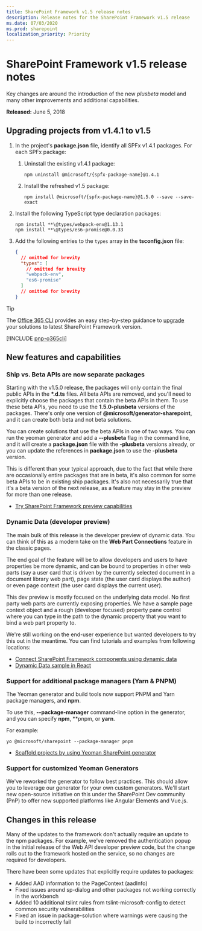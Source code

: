 ```yaml
---
title: SharePoint Framework v1.5 release notes
description: Release notes for the SharePoint Framework v1.5 release
ms.date: 07/03/2020
ms.prod: sharepoint
localization_priority: Priority
---
```

# SharePoint Framework v1.5 release notes

Key changes are around the introduction of the new *plusbeta* model and many other improvements and additional capabilities.

**Released:** June 5, 2018

## Upgrading projects from v1.4.1 to v1.5

1. In the project's **package.json** file, identify all SPFx v1.4.1 packages. For each SPFx package:
    1. Uninstall the existing v1.4.1 package:

        ```console
        npm uninstall @microsoft/{spfx-package-name}@1.4.1
        ```

    1. Install the refreshed v1.5 package:

        ```console
        npm install @microsoft/{spfx-package-name}@1.5.0 --save --save-exact
        ```

1. Install the following TypeScript type declaration packages:

    ```console
    npm install **\@types/webpack-env@1.13.1
    npm install **\@types/es6-promise@0.0.33
    ```

1. Add the following entries to the `types` array in the **tsconfig.json** file:

    ```json
    {
      // omitted for brevity
      "types": [
        // omitted for brevity
        "webpack-env",
        "es6-promise"
      ]
      // omitted for brevity
    }
    ```

> [!TIP]
> The [Office 365 CLI](http://aka.ms/o365cli) provides an easy step-by-step guidance to [upgrade](https://pnp.github.io/office365-cli/cmd/spfx/project/project-upgrade/) your solutions to latest SharePoint Framework version.

[!INCLUDE [pnp-o365cli](../../includes/snippets/open-source/pnp-o365cli.md)]

## New features and capabilities

### Ship vs. Beta APIs are now separate packages

Starting with the v1.5.0 release, the packages will only contain the final public APIs in the **\*.d.ts** files. All beta APIs are removed, and you'll need to explicitly choose the packages that contain the beta APIs in them. To use these beta APIs, you need to use the **1.5.0-plusbeta** versions of the packages. There's only one version of **@microsoft/generator-sharepoint**, and it can create both beta and not beta solutions.

You can create solutions that use the beta APIs in one of two ways. You can run the yeoman generator and add a **--plusbeta** flag in the command line, and it will create a **package.json** file with the **-plusbeta** versions already, or you can update the references in **package.json** to use the **-plusbeta** version.

This is different than your typical approach, due to the fact that while there are occasionally entire packages that are in beta, it's also common for some beta APIs to be in existing ship packages. It's also not necessarily true that it's a beta version of the next release, as a feature may stay in the preview for more than one release.

- [Try SharePoint Framework preview capabilities](try-preview-capabilities.md)

### Dynamic Data (developer preview)

The main bulk of this release is the developer preview of dynamic data. You can think of this as a modern take on the **Web Part Connections** feature in the classic pages.

The end goal of the feature will be to allow developers and users to have properties be more dynamic, and can be bound to properties in other web parts (say a user card that is driven by the currently selected document in a document library web part), page state (the user card displays the author) or even page context (the user card displays the current user).

This dev preview is mostly focused on the underlying data model. No first party web parts are currently exposing properties. We have a sample page context object and a rough (developer focused) property pane control where you can type in the path to the dynamic property that you want to bind a web part property to.

We're still working on the end-user experience but wanted developers to try this out in the meantime. You can find tutorials and examples from following locations:

- [Connect SharePoint Framework components using dynamic data](dynamic-data.md)
- [Dynamic Data sample in React](https://github.com/SharePoint/sp-dev-fx-webparts/tree/master/samples/react-events-dynamicdata)

### Support for additional package managers (Yarn & PNPM)

The Yeoman generator and build tools now support PNPM and Yarn package managers, and **npm**.

To use this, **--package-manager** command-line option in the generator, and you can specify **npm**, **pnpm, or **yarn**.

For example:

```console
yo @microsoft/sharepoint --package-manager pnpm
```

- [Scaffold projects by using Yeoman SharePoint generator](toolchain/scaffolding-projects-using-yeoman-sharepoint-generator.md)

### Support for customized Yeoman Generators

We've reworked the generator to follow best practices. This should allow you to leverage our generator for your own custom generators. We'll start new open-source initiative on this under the SharePoint Dev community (PnP) to offer new supported platforms like Angular Elements and Vue.js.

## Changes in this release

Many of the updates to the framework don't actually require an update to the npm packages. For example, we've removed the authentication popup in the initial release of the Web API developer preview code, but the change rolls out to the framework hosted on the service, so no changes are required for developers.

There have been some updates that explicitly require updates to packages:

- Added AAD information to the PageContext (aadInfo)
- Fixed issues around sp-dialog and other packages not working correctly in the workbench
- Added 10 additional tslint rules from tslint-microsoft-config to detect common security vulnerabilities
- Fixed an issue in package-solution where warnings were causing the build to incorrectly fail
